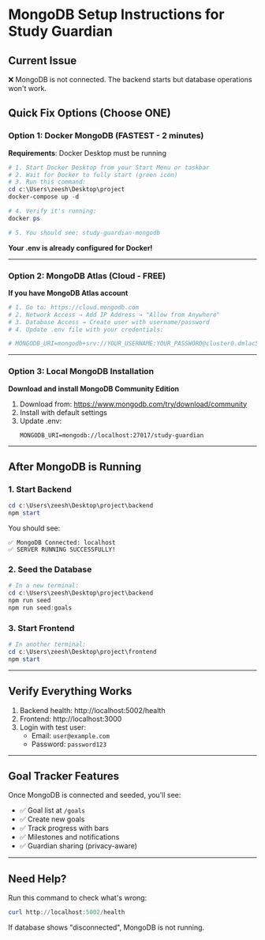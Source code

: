 # MongoDB Setup Instructions for Study Guardian

## Current Issue
❌ MongoDB is not connected. The backend starts but database operations won't work.

## Quick Fix Options (Choose ONE)

### Option 1: Docker MongoDB (FASTEST - 2 minutes)
**Requirements**: Docker Desktop must be running

```powershell
# 1. Start Docker Desktop from your Start Menu or taskbar
# 2. Wait for Docker to fully start (green icon)
# 3. Run this command:
cd c:\Users\zeesh\Desktop\project
docker-compose up -d

# 4. Verify it's running:
docker ps

# 5. You should see: study-guardian-mongodb
```

**Your .env is already configured for Docker!**

---

### Option 2: MongoDB Atlas (Cloud - FREE)
**If you have MongoDB Atlas account**

```powershell
# 1. Go to: https://cloud.mongodb.com
# 2. Network Access → Add IP Address → "Allow from Anywhere"
# 3. Database Access → Create user with username/password
# 4. Update .env file with your credentials:

# MONGODB_URI=mongodb+srv://YOUR_USERNAME:YOUR_PASSWORD@cluster0.dmlac5s.mongodb.net/study-guardian?retryWrites=true&w=majority
```

---

### Option 3: Local MongoDB Installation
**Download and install MongoDB Community Edition**

1. Download from: https://www.mongodb.com/try/download/community
2. Install with default settings
3. Update .env:
   ```
   MONGODB_URI=mongodb://localhost:27017/study-guardian
   ```

---

## After MongoDB is Running

### 1. Start Backend
```powershell
cd c:\Users\zeesh\Desktop\project\backend
npm start
```

You should see:
```
✅ MongoDB Connected: localhost
✅ SERVER RUNNING SUCCESSFULLY!
```

### 2. Seed the Database
```powershell
# In a new terminal:
cd c:\Users\zeesh\Desktop\project\backend
npm run seed
npm run seed:goals
```

### 3. Start Frontend
```powershell
# In another terminal:
cd c:\Users\zeesh\Desktop\project\frontend
npm start
```

---

## Verify Everything Works

1. Backend health: http://localhost:5002/health
2. Frontend: http://localhost:3000
3. Login with test user:
   - Email: `user@example.com`
   - Password: `password123`

---

## Goal Tracker Features

Once MongoDB is connected and seeded, you'll see:
- ✅ Goal list at `/goals`
- ✅ Create new goals
- ✅ Track progress with bars
- ✅ Milestones and notifications
- ✅ Guardian sharing (privacy-aware)

---

## Need Help?

Run this command to check what's wrong:
```powershell
curl http://localhost:5002/health
```

If database shows "disconnected", MongoDB is not running.
